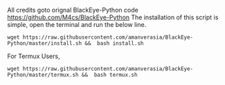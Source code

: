 All credits goto orignal BlackEye-Python code https://github.com/M4cs/BlackEye-Python
The installation of this script is simple, open the terminal and run the below line.
```
wget https://raw.githubusercontent.com/amanverasia/BlackEye-Python/master/install.sh &&  bash install.sh
```

For Termux Users,
```
wget https://raw.githubusercontent.com/amanverasia/BlackEye-Python/master/termux.sh &&  bash termux.sh
```
